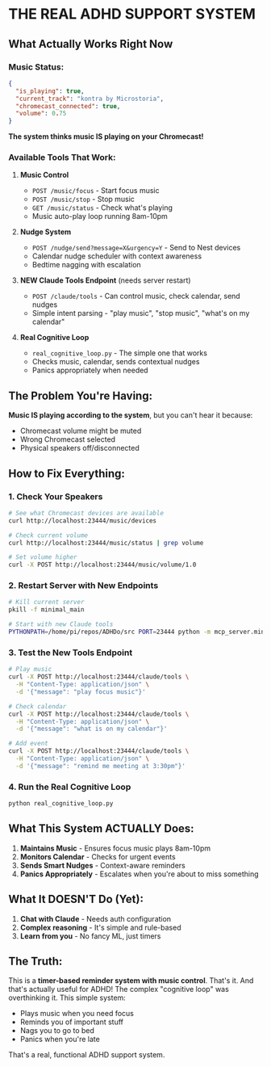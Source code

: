 # THE REAL ADHD SUPPORT SYSTEM

## What Actually Works Right Now

### Music Status:
```json
{
  "is_playing": true,
  "current_track": "kontra by Microstoria",
  "chromecast_connected": true,
  "volume": 0.75
}
```
**The system thinks music IS playing on your Chromecast!**

### Available Tools That Work:

1. **Music Control**
   - `POST /music/focus` - Start focus music
   - `POST /music/stop` - Stop music
   - `GET /music/status` - Check what's playing
   - Music auto-play loop running 8am-10pm

2. **Nudge System**
   - `POST /nudge/send?message=X&urgency=Y` - Send to Nest devices
   - Calendar nudge scheduler with context awareness
   - Bedtime nagging with escalation

3. **NEW Claude Tools Endpoint** (needs server restart)
   - `POST /claude/tools` - Can control music, check calendar, send nudges
   - Simple intent parsing - "play music", "stop music", "what's on my calendar"

4. **Real Cognitive Loop**
   - `real_cognitive_loop.py` - The simple one that works
   - Checks music, calendar, sends contextual nudges
   - Panics appropriately when needed

## The Problem You're Having:

**Music IS playing according to the system**, but you can't hear it because:
- Chromecast volume might be muted
- Wrong Chromecast selected
- Physical speakers off/disconnected

## How to Fix Everything:

### 1. Check Your Speakers
```bash
# See what Chromecast devices are available
curl http://localhost:23444/music/devices

# Check current volume
curl http://localhost:23444/music/status | grep volume

# Set volume higher
curl -X POST http://localhost:23444/music/volume/1.0
```

### 2. Restart Server with New Endpoints
```bash
# Kill current server
pkill -f minimal_main

# Start with new Claude tools
PYTHONPATH=/home/pi/repos/ADHDo/src PORT=23444 python -m mcp_server.minimal_main
```

### 3. Test the New Tools Endpoint
```bash
# Play music
curl -X POST http://localhost:23444/claude/tools \
  -H "Content-Type: application/json" \
  -d '{"message": "play focus music"}'

# Check calendar
curl -X POST http://localhost:23444/claude/tools \
  -H "Content-Type: application/json" \
  -d '{"message": "what is on my calendar"}'

# Add event
curl -X POST http://localhost:23444/claude/tools \
  -H "Content-Type: application/json" \
  -d '{"message": "remind me meeting at 3:30pm"}'
```

### 4. Run the Real Cognitive Loop
```bash
python real_cognitive_loop.py
```

## What This System ACTUALLY Does:

1. **Maintains Music** - Ensures focus music plays 8am-10pm
2. **Monitors Calendar** - Checks for urgent events
3. **Sends Smart Nudges** - Context-aware reminders
4. **Panics Appropriately** - Escalates when you're about to miss something

## What It DOESN'T Do (Yet):

1. **Chat with Claude** - Needs auth configuration
2. **Complex reasoning** - It's simple and rule-based
3. **Learn from you** - No fancy ML, just timers

## The Truth:

This is a **timer-based reminder system with music control**. That's it. And that's actually useful for ADHD! The complex "cognitive loop" was overthinking it. This simple system:
- Plays music when you need focus
- Reminds you of important stuff
- Nags you to go to bed
- Panics when you're late

That's a real, functional ADHD support system.